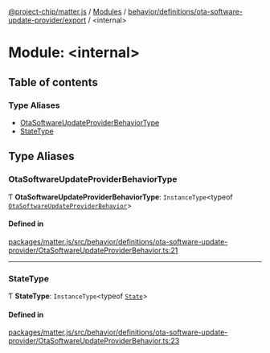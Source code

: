 [@project-chip/matter.js](../README.md) / [Modules](../modules.md) / [behavior/definitions/ota-software-update-provider/export](behavior_definitions_ota_software_update_provider_export.md) / \<internal\>

# Module: \<internal\>

## Table of contents

### Type Aliases

- [OtaSoftwareUpdateProviderBehaviorType](behavior_definitions_ota_software_update_provider_export._internal_.md#otasoftwareupdateproviderbehaviortype)
- [StateType](behavior_definitions_ota_software_update_provider_export._internal_.md#statetype)

## Type Aliases

### OtaSoftwareUpdateProviderBehaviorType

Ƭ **OtaSoftwareUpdateProviderBehaviorType**: `InstanceType`\<typeof [`OtaSoftwareUpdateProviderBehavior`](behavior_definitions_ota_software_update_provider_export.md#otasoftwareupdateproviderbehavior)\>

#### Defined in

[packages/matter.js/src/behavior/definitions/ota-software-update-provider/OtaSoftwareUpdateProviderBehavior.ts:21](https://github.com/project-chip/matter.js/blob/904d0c9b952b91f28a21803759c5e5c66ee4d272/packages/matter.js/src/behavior/definitions/ota-software-update-provider/OtaSoftwareUpdateProviderBehavior.ts#L21)

___

### StateType

Ƭ **StateType**: `InstanceType`\<typeof [`State`](../classes/behavior_definitions_ota_software_update_provider_export.OtaSoftwareUpdateProviderServer.md#state-1)\>

#### Defined in

[packages/matter.js/src/behavior/definitions/ota-software-update-provider/OtaSoftwareUpdateProviderBehavior.ts:23](https://github.com/project-chip/matter.js/blob/904d0c9b952b91f28a21803759c5e5c66ee4d272/packages/matter.js/src/behavior/definitions/ota-software-update-provider/OtaSoftwareUpdateProviderBehavior.ts#L23)
